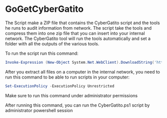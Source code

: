# GoGetCyberGatito
The Script make a ZIP file that contains the CyberGatito script and the tools he runs to audit information from network.
The script take the tools and compress them into one zip file that you can insert into your internal network.
The CyberGatito tool will run the tools automatically and set a folder with all the outputs of the various tools.

To run the script run this command:
```powershell
Invoke-Expression (New-Object System.Net.WebClient).DownloadString('https://raw.githubusercontent.com/maros17/GoGetCyberGatito/main/MakePackage.ps1')
```

After you extract all files on a computer in the internal network, you need to run this command to be able to run scripts in your computer:
```powershell
Set-ExecutionPolicy -ExecutionPolicy Unrestricted
```
Make sure to run this command under administrator permissions

After running this command, you can run the CyberGatito.ps1 script by administrator powershell session
